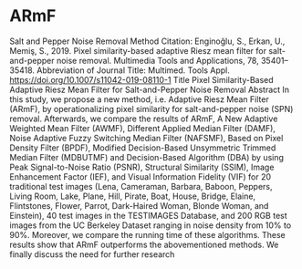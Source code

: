 # ARmF
Salt and Pepper Noise Removal Method
Citation:
Enginoğlu, S., Erkan, U., Memiş, S., 2019. Pixel similarity-based adaptive Riesz mean filter for salt-and-pepper noise removal. Multimedia Tools and Applications, 78, 35401–35418. 
Abbreviation of Journal Title: Multimed. Tools Appl.
https://doi.org/10.1007/s11042-019-08110-1
Title
Pixel Similarity-Based Adaptive Riesz Mean Filter for Salt-and-Pepper Noise Removal
Abstract
In this study, we propose a new method, i.e. Adaptive Riesz Mean Filter (ARmF), by operationalizing pixel similarity for salt-and-pepper noise (SPN) removal. Afterwards, we compare the results of ARmF, A New Adaptive Weighted Mean Filter (AWMF), Different Applied Median Filter (DAMF), Noise Adaptive Fuzzy Switching Median Filter (NAFSMF), Based on Pixel Density Filter (BPDF), Modified Decision-Based Unsymmetric Trimmed Median Filter (MDBUTMF) and Decision-Based Algorithm (DBA) by using Peak Signal-to-Noise Ratio (PSNR), Structural Similarity (SSIM), Image Enhancement Factor (IEF), and Visual Information Fidelity (VIF) for 20 traditional test images (Lena, Cameraman, Barbara, Baboon, Peppers, Living Room, Lake, Plane, Hill, Pirate, Boat, House, Bridge, Elaine, Flintstones, Flower, Parrot, Dark-Haired Woman, Blonde Woman, and Einstein), 40 test images in the TESTIMAGES Database, and 200 RGB test images from the UC Berkeley Dataset ranging in noise density from 10% to 90%. Moreover, we compare the running time of these algorithms. These results show that ARmF outperforms the abovementioned methods. We finally discuss the need for further research
